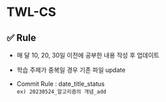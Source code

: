 # TWL-CS

## ✅ Rule

- 매 달 10, 20, 30일 이전에 공부한 내용 작성 후 업데이트
- 학습 주제가 중복일 경우 기존 파일 update

- Commit Rule : date_title_status  
    `ex) 20230524_알고리즘의 개념_add`

